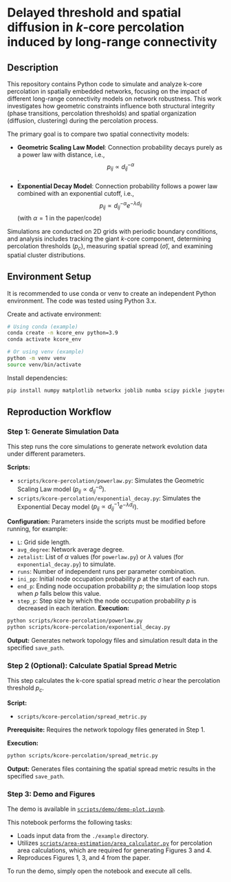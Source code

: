 # Delayed threshold and spatial diffusion in $k$-core percolation induced by long-range connectivity

## Description
This repository contains Python code to simulate and analyze k-core percolation in spatially embedded networks, focusing on the impact of different long-range connectivity models on network robustness. This work investigates how geometric constraints influence both structural integrity (phase transitions, percolation thresholds) and spatial organization (diffusion, clustering) during the percolation process.

The primary goal is to compare two spatial connectivity models:

- **Geometric Scaling Law Model**: Connection probability decays purely as a power law with distance, i.e., $$p_{ij} \propto d_{ij}^{-\alpha}$$.
- **Exponential Decay Model**: Connection probability follows a power law combined with an exponential cutoff, i.e., $$p_{ij} \propto d_{ij}^{-\alpha} e^{-\lambda d_{ij}}$$ $\text{ (with } \alpha=1 \text{ in the paper/code)}$

Simulations are conducted on 2D grids with periodic boundary conditions, and analysis includes tracking the giant $k$-core component, determining percolation thresholds ($p_c$), measuring spatial spread ($\tilde{\sigma}$), and examining spatial cluster distributions.

## Environment Setup
It is recommended to use conda or venv to create an independent Python environment. The code was tested using Python 3.x.

Create and activate environment:
```bash
# Using conda (example)
conda create -n kcore_env python=3.9
conda activate kcore_env

# Or using venv (example)
python -m venv venv
source venv/bin/activate  
```

Install dependencies:
```bash
pip install numpy matplotlib networkx joblib numba scipy pickle jupyter
```


## Reproduction Workflow

### Step 1: Generate Simulation Data
This step runs the core simulations to generate network evolution data under different parameters.

**Scripts:**
- `scripts/kcore-percolation/powerlaw.py`: Simulates the Geometric Scaling Law model ($p_{ij} \propto d_{ij}^{-\alpha}$).
- `scripts/kcore-percolation/exponential_decay.py`: Simulates the Exponential Decay model ($p_{ij} \propto d_{ij}^{-1} e^{-\lambda d_{ij}}$).

**Configuration:**
Parameters inside the scripts must be modified before running, for example:
- `L`: Grid side length.
- `avg_degree`: Network average degree.
- `zetalist`: List of $\alpha$ values (for `powerlaw.py`) or $\lambda$ values (for `exponential_decay.py`) to simulate.
- `runs`: Number of independent runs per parameter combination.
- `ini_pp`: Initial node occupation probability $p$ at the start of each run.
- `end_p`: Ending node occupation probability $p$; the simulation loop stops when $p$ falls below this value.
- `step_p`: Step size by which the node occupation probability $p$ is decreased in each iteration.
**Execution:**
```bash
python scripts/kcore-percolation/powerlaw.py
python scripts/kcore-percolation/exponential_decay.py
```

**Output:**
Generates network topology files and simulation result data in the specified `save_path`.

### Step 2 (Optional): Calculate Spatial Spread Metric
This step calculates the k-core spatial spread metric $\tilde{\sigma}$ near the percolation threshold $p_c$.

**Script:**
- `scripts/kcore-percolation/spread_metric.py`

**Prerequisite:** Requires the network topology files generated in Step 1.

**Execution:**
```bash
python scripts/kcore-percolation/spread_metric.py
```

**Output:** 
Generates files containing the spatial spread metric results in the specified `save_path`.

### Step 3: Demo and Figures


The demo is available in [`scripts/demo/demo-plot.ipynb`](scripts/demo/demo-plot.ipynb).

This notebook performs the following tasks:

- Loads input data from the `./example` directory.
- Utilizes [`scripts/area-estimation/area_calculator.py`](scripts/area-estimation/area_calculator.py) for percolation area calculations, which are required for generating Figures 3 and 4.
- Reproduces Figures 1, 3, and 4 from the paper.

To run the demo, simply open the notebook and execute all cells. 